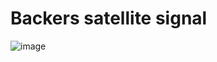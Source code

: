 # Backers satellite signal
![image](https://user-images.githubusercontent.com/94857119/168809953-81f359eb-7cbf-43c6-a7a6-939b20347900.png)
